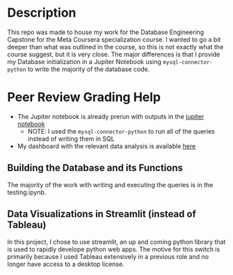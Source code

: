 # Description

This repo was made to house my work for the Database Engineering Capstone for the Meta Coursera specialization course. I wanted to go a bit deeper than what was outlined in the course, so this is not exactly what the course suggest, but it is very close. The major differences is that I provide my Database initialization in a Jupiter Notebook using `mysql-connector-python` to write the majority of the database code.

# Peer Review Grading Help

- The Jupiter notebook is already prerun with outputs in the [jupiter notebook](testing.ipynb)
  - NOTE: I used the `mysql-connector-python` to run all of the queries instead of writing them in SQL
- My dashboard with the relevant data analysis is available [here]([https://db-eng-capstone-fqjrxcskgf48aeydbakkav.streamlit.app/](https://db-eng-capstone-8xsof2k5z2eeurhbpzqoet.streamlit.app/))

## Building the Database and its Functions

The majority of the work with writing and executing the queries is in the testing.ipynb.

## Data Visualizations in Streamlit (instead of Tableau)

In this project, I chose to use streamlit, an up and coming python library that is used to rapidly develope python web apps. The motive for this switch is primarily because I used Tableau extensively in a previous role and no longer have access to a desktop license.
